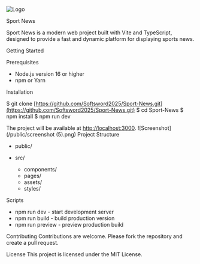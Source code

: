 ![Logo](src/assets/logo.png)

Sport News

Sport News is a modern web project built with Vite and TypeScript, designed to provide a fast and dynamic platform for displaying sports news.

Getting Started

Prerequisites

* Node.js version 16 or higher
* npm or Yarn

Installation

$ git clone [https://github.com/Softsword2025/Sport-News.git](https://github.com/Softsword2025/Sport-News.git)
$ cd Sport-News
$ npm install
$ npm run dev

The project will be available at [http://localhost:3000](http://localhost:3000).
![Screenshot](/public/screenshot (5).png)
Project Structure

* public/
* src/

  * components/
  * pages/
  * assets/
  * styles/

Scripts

* npm run dev - start development server
* npm run build - build production version
* npm run preview - preview production build

Contributing
Contributions are welcome. Please fork the repository and create a pull request.

License
This project is licensed under the MIT License.



